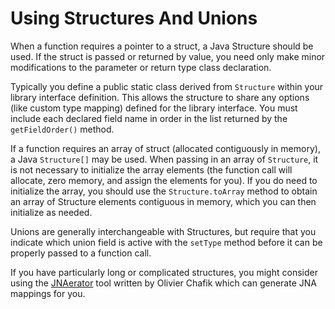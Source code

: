 Using Structures And Unions
===========================

When a function requires a pointer to a struct, a Java Structure should be used. If the struct is passed or returned by value, you need only make minor modifications to the parameter or return type class declaration.

Typically you define a public static class derived from `Structure` within your library interface definition. This allows the structure to share any options (like custom type mapping) defined for the library interface.  You must include each declared field name in order in the list returned by the `getFieldOrder()` method.

If a function requires an array of struct (allocated contiguously in memory), a Java `Structure[]` may be used. When passing in an array of `Structure`, it is not necessary to initialize the array elements (the function call will allocate, zero memory, and assign the elements for you). If you do need to initialize the array, you should use the `Structure.toArray` method to obtain an array of Structure elements contiguous in memory, which you can then initialize as needed.

Unions are generally interchangeable with Structures, but require that you indicate which union field is active with the `setType` method before it can be properly passed to a function call.

If you have particularly long or complicated structures, you might consider using the [JNAerator](http://code.google.com/p/jnaerator/) tool written by Olivier Chafik which can generate JNA mappings for you.
